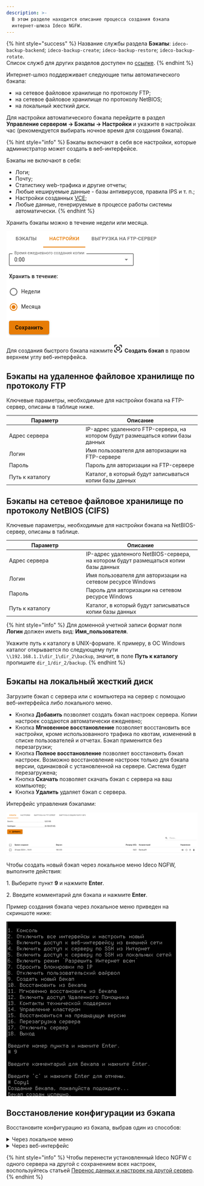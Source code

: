 ```yaml
---
description: >-
  В этом разделе находится описание процесса создания бэкапа
  интернет-шлюза Ideco NGFW.
---
```


{% hint style="success" %}
Название службы раздела **Бэкапы**: `ideco-backup-backend`; `ideco-backup-create`; `ideco-backup-restore`; `ideco-backup-rotate`.\
Список служб для других разделов доступен по [ссылке](/settings/server-management/terminal.md).
{% endhint %}

Интернет-шлюз поддерживает следующие типы автоматического бэкапа:

* на сетевое файловое хранилище по протоколу FTP;
* на сетевое файловое хранилище по протоколу NetBIOS;
* на локальный жесткий диск.

Для настройки автоматического бэкапа перейдите в раздел **Управление сервером -> Бэкапы -> Настройки** и укажите в настройках час (рекомендуется выбирать ночное время для создания бэкапа).

{% hint style="info" %}
Бэкапы включают в себя все настройки, которые администратор может создать в веб-интерфейсе.

Бэкапы не включают в себя:

* Логи;
* Почту;
* Статистику web-трафика и другие отчеты;
* Любые кешируемые данные - базы антивирусов, правила IPS и т. п.;
* Настройки созданных [VCE](/settings/server-management/vce.md);
* Любые данные, генерируемые в процессе работы системы автоматически.
{% endhint %}

Хранить бэкапы можно в течение недели или месяца.

![](/.gitbook/assets/backup.png)

Для создания быстрого бэкапа нажмите ![](/.gitbook/assets/icon-backup.png) **Создать бэкап** в правом верхнем углу веб-интерфейса.

## Бэкапы на удаленное файловое хранилище по протоколу FTP

Ключевые параметры, необходимые для настройки бэкапа на FTP-сервер, описаны в таблице ниже.

<table><thead><tr><th width="188">Параметр</th><th>Описание</th></tr></thead><tbody><tr><td>Адрес сервера</td><td>IP-адрес удаленного FTP-сервера, на котором будут размещаться копии базы данных</td></tr><tr><td>Логин</td><td>Имя пользователя для авторизации на FTP-сервере</td></tr><tr><td>Пароль</td><td>Пароль для авторизации на FTP-сервере</td></tr><tr><td>Путь к каталогу</td><td>Каталог, в который будут записываться копии базы данных</td></tr></tbody></table>

## Бэкапы на сетевое файловое хранилище по протоколу NetBIOS (CIFS)

Ключевые параметры, необходимые для настройки бэкапа на NetBIOS-сервер, описаны в таблице.

<table><thead><tr><th width="189">Параметр</th><th>Описание</th></tr></thead><tbody><tr><td>Адрес сервера</td><td>IP-адрес удаленного NetBIOS-сервера, на котором будут размещаться копии базы данных</td></tr><tr><td>Логин</td><td>Имя пользователя для авторизации на сетевом ресурсе Windows</td></tr><tr><td>Пароль</td><td>Пароль для авторизации на сетевом ресурсе Windows</td></tr><tr><td>Путь к каталогу</td><td>Каталог, в который будут записываться копии базы данных</td></tr></tbody></table>

{% hint style="info" %}
Для доменной учетной записи формат поля **Логин** должен иметь вид: **Имя\_пользователя**.

Укажите путь к каталогу в UNIX-формате. К примеру, в ОС Windows каталог открывается по следующему пути `\\192.168.1.1\dir_1\dir_2\backup`, значит, в поле **Путь к каталогу** пропишите `dir_1/dir_2/backup`.
{% endhint %}

## Бэкапы на локальный жесткий диск

Загрузите бэкап с сервера или с компьютера на сервер с помощью веб-интерфейса либо локального меню.

* Кнопка **Добавить** позволяет создать бэкап настроек сервера. Копии настроек создаются автоматически ежедневно;
* Кнопка **Мгновенное восстановление** позволяет восстановить все настройки, кроме использованного трафика по квотам, изменений в списке пользователей и отчетах. Бэкап применится без перезагрузки;
* Кнопка **Полное восстановление** позволяет восстановить бэкап настроек. Возможно восстановление настроек только для бэкапа версии, одинаковой с установленной на сервере. Система будет перезагружена;
* Кнопка **Скачать** позволяет скачать бэкап с сервера на ваш компьютер;
* Кнопка **Удалить** удаляет бэкап с сервера.

Интерфейс управления бэкапами:

![](/.gitbook/assets/backup4.png)

Чтобы создать новый бэкап через локальное меню Ideco NGFW, выполните действия: 

1\. Выберите пункт **9** и нажмите **Enter**. 

2\. Введите комментарий для бэкапа и нажмите **Enter**.

Пример создания бэкапа через локальное меню приведен на скриншоте ниже:

![](/.gitbook/assets/backup5.png)

## Восстановление конфигурации из бэкапа

Восстановите конфигурацию из бэкапа, выбрав один из способов:

<details>

<summary>Через локальное меню</summary>

Перейдите в локальное меню и выполните действия:

1\. Выберите пункт:
* **10** - восстановятся все настройки и перезагрузится сервер;
* **11** - восстановятся все настройки без перезагрузки сервера, кроме использованного трафика по квотам, изменений в списке пользователей и отчетах.

  Нажмите **Enter**. 

2\. Выберите из списка бэкап, введя пункт нужной копии, и нажмите **Enter**. 

3\. Перезагрузите сервер, введя **y**, а затем **Enter**.

Пример восстановления из бэкапа через локальное меню:

![](/.gitbook/assets/backup6.png)

</details>

<details>

<summary>Через веб-интерфейс</summary>

Перейдите в раздел **Управление сервером -> Бэкапы -> Бэкапы** и нажмите кнопку **Применить** (![](/.gitbook/assets/icon-recovery.png) в столбце **Управление**). Система будет перезагружена для применения настроек сервера.

</details>

{% hint style="info" %}
Чтобы перенести установленный Ideco NGFW с одного сервера на другой с сохранением всех настроек, воспользуйтесь статьей [Перенос данных и настроек на другой сервер](/recipes/popular-recipes/transferring-data-to-another-server.md).
{% endhint %}